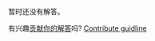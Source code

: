 
暂时还没有解答。

有兴趣[贡献你的解答](https://github.com/BFEdev/BFE.dev-solutions/blob/main/problem/implement-object-assign_zh.md)吗? [Contribute guidline](https://github.com/BFEdev/BFE.dev-solutions#how-to-contribute)
